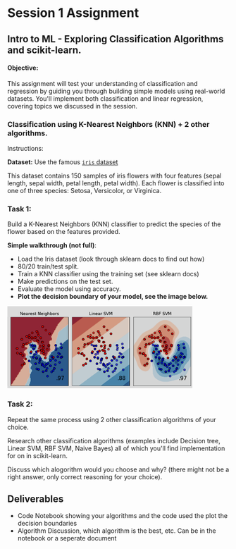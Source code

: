 # Session 1 Assignment

## Intro to ML - Exploring Classification Algorithms and scikit-learn.

#### Objective:

This assignment will test your understanding of classification and regression by guiding you through building simple models using real-world datasets. You'll implement both classification and linear regression, covering topics we discussed in the session.

### Classification using K-Nearest Neighbors (KNN) + 2 other algorithms.

Instructions:

**Dataset:** Use the famous [`iris` dataset](https://scikit-learn.org/stable/auto_examples/datasets/plot_iris_dataset.html)

This dataset contains 150 samples of iris flowers with four features (sepal length, sepal width, petal length, petal width). Each flower is classified into one of three species: Setosa, Versicolor, or Virginica.

### Task 1:

Build a K-Nearest Neighbors (KNN) classifier to predict the species of the flower based on the features provided.

**Simple walkthrough (not full)**:

-   Load the Iris dataset (look through sklearn docs to find out how)
-   80/20 train/test split.
-   Train a KNN classifier using the training set (see sklearn docs)
-   Make predictions on the test set.
-   Evaluate the model using accuracy.
-   **Plot the decision boundary of your model, see the image below.**

![img](/01/img/Screenshot%202024-09-11%20202631.png)

### Task 2:

Repeat the same process using 2 other classification algorithms of your choice.

Research other classification algorithms (examples include Decision tree, Linear SVM, RBF SVM, Naive Bayes) all of which you'll find implementation for on in scikit-learn.

Discuss which alogorithm would you choose and why? (there might not be a right answer, only correct reasoning for your choice).

## Deliverables

-   Code Notebook showing your algorithms and the code used the plot the decision boundaries
-   Algorithm Discussion, which algorithm is the best, etc. Can be in the notebook or a seperate document
